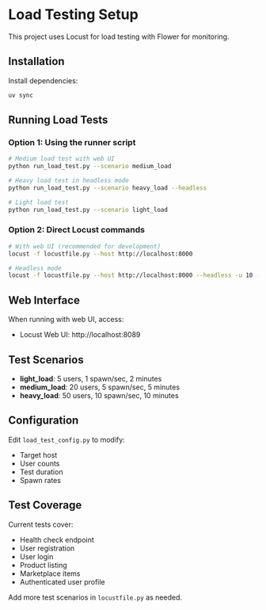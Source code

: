 # Load Testing Setup

This project uses Locust for load testing with Flower for monitoring.

## Installation

Install dependencies:
```bash
uv sync
```

## Running Load Tests

### Option 1: Using the runner script
```bash
# Medium load test with web UI
python run_load_test.py --scenario medium_load

# Heavy load test in headless mode
python run_load_test.py --scenario heavy_load --headless

# Light load test
python run_load_test.py --scenario light_load
```

### Option 2: Direct Locust commands
```bash
# With web UI (recommended for development)
locust -f locustfile.py --host http://localhost:8000

# Headless mode
locust -f locustfile.py --host http://localhost:8000 --headless -u 10 -r 2 -t 5m
```

## Web Interface

When running with web UI, access:
- Locust Web UI: http://localhost:8089

## Test Scenarios

- **light_load**: 5 users, 1 spawn/sec, 2 minutes
- **medium_load**: 20 users, 5 spawn/sec, 5 minutes  
- **heavy_load**: 50 users, 10 spawn/sec, 10 minutes

## Configuration

Edit `load_test_config.py` to modify:
- Target host
- User counts
- Test duration
- Spawn rates

## Test Coverage

Current tests cover:
- Health check endpoint
- User registration
- User login
- Product listing
- Marketplace items
- Authenticated user profile

Add more test scenarios in `locustfile.py` as needed.
